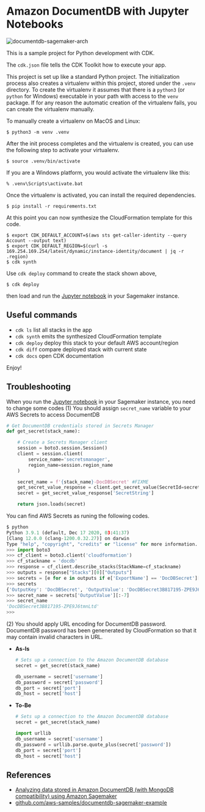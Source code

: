 # Amazon DocumentDB with Jupyter Notebooks

![documentdb-sagemaker-arch](documentdb-sagemaker-arch.svg)

This is a sample project for Python development with CDK.

The `cdk.json` file tells the CDK Toolkit how to execute your app.

This project is set up like a standard Python project.  The initialization
process also creates a virtualenv within this project, stored under the `.venv`
directory.  To create the virtualenv it assumes that there is a `python3`
(or `python` for Windows) executable in your path with access to the `venv`
package. If for any reason the automatic creation of the virtualenv fails,
you can create the virtualenv manually.

To manually create a virtualenv on MacOS and Linux:

```
$ python3 -m venv .venv
```

After the init process completes and the virtualenv is created, you can use the following
step to activate your virtualenv.

```
$ source .venv/bin/activate
```

If you are a Windows platform, you would activate the virtualenv like this:

```
% .venv\Scripts\activate.bat
```

Once the virtualenv is activated, you can install the required dependencies.

```
$ pip install -r requirements.txt
```

At this point you can now synthesize the CloudFormation template for this code.

```
$ export CDK_DEFAULT_ACCOUNT=$(aws sts get-caller-identity --query Account --output text)
$ export CDK_DEFAULT_REGION=$(curl -s 169.254.169.254/latest/dynamic/instance-identity/document | jq -r .region)
$ cdk synth
```

Use `cdk deploy` command to create the stack shown above,

```
$ cdk deploy
```

then load and run the [Jupyter notebook](https://github.com/aws-samples/documentdb-sagemaker-example/blob/main/script.ipynb) in your Sagemaker instance.

## Useful commands

 * `cdk ls`          list all stacks in the app
 * `cdk synth`       emits the synthesized CloudFormation template
 * `cdk deploy`      deploy this stack to your default AWS account/region
 * `cdk diff`        compare deployed stack with current state
 * `cdk docs`        open CDK documentation

Enjoy!

## Troubleshooting

 When you run the [Jupyter notebook](https://github.com/aws-samples/documentdb-sagemaker-example/blob/main/script.ipynb) in your Sagemaker instance, you need to change some codes
 (1) You should assign `secret_name` variable to your AWS Secrets to access DocumentDB
  ```python
  # Get DocumentDB credentials stored in Secrets Manager
  def get_secret(stack_name):

      # Create a Secrets Manager client
      session = boto3.session.Session()
      client = session.client(
          service_name='secretsmanager',
          region_name=session.region_name
      )

      secret_name = f'{stack_name}-DocDBSecret' #FIXME
      get_secret_value_response = client.get_secret_value(SecretId=secret_name)
      secret = get_secret_value_response['SecretString']

      return json.loads(secret)
  ```

 You can find AWS Secrets as runing the following codes.
  ```python
  $ python
  Python 3.9.1 (default, Dec 17 2020, 03:41:37)
  [Clang 12.0.0 (clang-1200.0.32.27)] on darwin
  Type "help", "copyright", "credits" or "license" for more information.
  >>> import boto3
  >>> cf_client = boto3.client('cloudformation')
  >>> cf_stackname = 'docdb'
  >>> response = cf_client.describe_stacks(StackName=cf_stackname)
  >>> outputs = response["Stacks"][0]["Outputs"]
  >>> secrets = [e for e in outputs if e['ExportName'] == 'DocDBSecret'][0]
  >>> secrets
  {'OutputKey': 'DocDBSecret', 'OutputValue': 'DocDBSecret3B817195-ZPE9J6tmnLtd-dtaGCG', 'ExportName': 'DocDBSecret'}
  >>> secret_name = secrets['OutputValue'][:-7]
  >>> secret_name
  'DocDBSecret3B817195-ZPE9J6tmnLtd'
  >>>
  ```
 (2) You should apply URL encoding for DocumentDB password. DocumentDB password has been genenerated by CloudFormation so that it may contain invalid characters in URL.
  + **As-Is**
    ```python
    # Sets up a connection to the Amazon DocumentDB database
    secret = get_secret(stack_name)

    db_username = secret['username']
    db_password = secret['password']
    db_port = secret['port']
    db_host = secret['host']
    ```

  + **To-Be**
    ```python
    # Sets up a connection to the Amazon DocumentDB database
    secret = get_secret(stack_name)

    import urllib
    db_username = secret['username']
    db_password = urllib.parse.quote_plus(secret['password'])
    db_port = secret['port']
    db_host = secret['host']
    ```

## References
 - [Analyzing data stored in Amazon DocumentDB (with MongoDB compatibility) using Amazon Sagemaker](https://aws.amazon.com/blogs/machine-learning/analyzing-data-stored-in-amazon-documentdb-with-mongodb-compatibility-using-amazon-sagemaker/)
 - [github.com/aws-samples/documentdb-sagemaker-example](https://github.com/aws-samples/documentdb-sagemaker-example)
